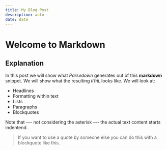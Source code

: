 ```yaml
---
title: My Blog Post
description: auto
date: date
---
```

# Welcome to Markdown

## Explanation

In this post we will show what *Parsedown* generates out of this **markdown** snippet.
We will show what the resulting `HTML` looks like. We will look at:

  * Headlines
  * Formatting within text
  * Lists
  * Paragraphs
  * Blockquotes

Note that --- not considering the asterisk --- the actual text
content starts indentend.

> If you want to use a quote by someone else you can do this with a 
> blockquote like this.